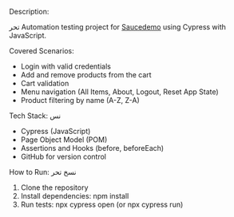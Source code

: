 Description:

تحر
Automation testing project for [Saucedemo](https:) using Cypress with JavaScript.

Covered Scenarios:
- Login with valid credentials
- Add and remove products from the cart
- Cart validation
- Menu navigation (All Items, About, Logout, Reset App State)
- Product filtering by name (A-Z, Z-A)



Tech Stack:
نس

- Cypress (JavaScript)
- Page Object Model (POM)
- Assertions and Hooks (before, beforeEach)
- GitHub for version control

  

How to Run:
نسخ
تحر
1. Clone the repository
2. Install dependencies: npm install
3. Run tests: npx cypress open  (or npx cypress run)
